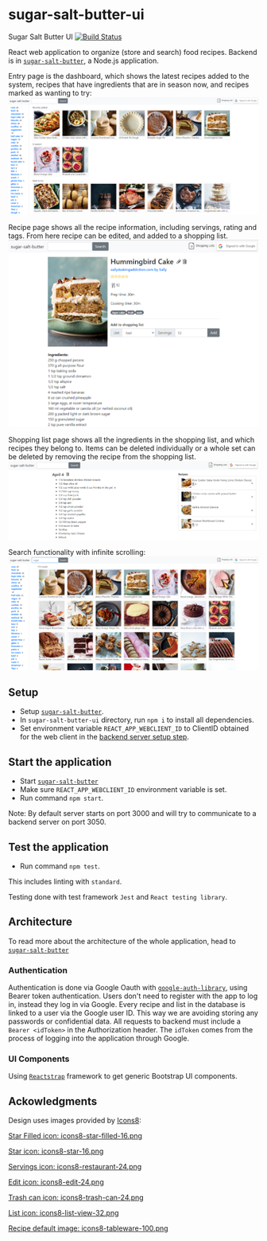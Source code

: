 # sugar-salt-butter-ui
Sugar Salt Butter UI [![Build Status](https://travis-ci.com/ainhoaL/sugar-salt-butter-ui.svg?branch=master)](https://travis-ci.com/ainhoaL/sugar-salt-butter-ui)

React web application to organize (store and search) food recipes. Backend is in [`sugar-salt-butter`](https://github.com/ainhoaL/sugar-salt-butter-ui), a Node.js application.

Entry page is the dashboard, which shows the latest recipes added to the system, recipes that have ingredients that are in season now, and recipes marked as wanting to try:
![sugar-salt-butter-ui dashboard image](docs/dashboard.png?raw=true)

Recipe page shows all the recipe information, including servings, rating and tags. From here recipe can be edited, and added to a shopping list.
![sugar-salt-butter-ui recipe image](docs/recipe.png?raw=true)

Shopping list page shows all the ingredients in the shopping list, and which recipes they belong to. Items can be deleted individually or a whole set can be deleted by removing the recipe from the shopping list.
![sugar-salt-butter-ui shopping list image](docs/list.png?raw=true)

Search functionality with infinite scrolling:
![sugar-salt-butter-ui search image](docs/search.png?raw=true)


## Setup
- Setup [`sugar-salt-butter`](https://github.com/ainhoaL/sugar-salt-butter#setup).
- In `sugar-salt-butter-ui` directory, run `npm i` to install all dependencies.
- Set environment variable `REACT_APP_WEBCLIENT_ID` to ClientID obtained for the web client in the [backend server setup step](https://github.com/ainhoaL/sugar-salt-butter#setup).

## Start the application
- Start [`sugar-salt-butter`](https://github.com/ainhoaL/sugar-salt-butter#start-the-application)
- Make sure `REACT_APP_WEBCLIENT_ID` environment variable is set.
- Run command `npm start`.

Note: By default server starts on port 3000 and will try to communicate to a backend server on port 3050.

## Test the application
- Run command `npm test`.

This includes linting with `standard`.

Testing done with test framework `Jest` and `React testing library`.

## Architecture
To read more about the architecture of the whole application, head to [`sugar-salt-butter`](https://github.com/ainhoaL/sugar-salt-butter#architecture)

### Authentication
Authentication is done via Google Oauth with [`google-auth-library`](https://www.npmjs.com/package/google-auth-library), using Bearer token authentication.
Users don't need to register with the app to log in, instead they log in via Google. Every recipe and list in the database is linked to a user via the Google user ID. This way we are avoiding storing any passwords or confidential data.
All requests to backend must include a `Bearer <idToken>` in the Authorization header. The `idToken` comes from the process of logging into the application through Google.

### UI Components
Using [`Reactstrap`](https://reactstrap.github.io/) framework to get generic Bootstrap UI components.

## Ackowledgments
Design uses images provided by [Icons8](https://icons8.com):

[Star Filled icon: icons8-star-filled-16.png](https://icons8.com/icon/38845/star-filled)

[Star icon: icons8-star-16.png](https://icons8.com/icon/38864/star)

[Servings icon: icons8-restaurant-24.png](https://icons8.com/icon/57225/restaurant)

[Edit icon: icons8-edit-24.png](https://icons8.com/icon/65358/edit)

[Trash can icon: icons8-trash-can-24.png](https://icons8.com/icon/58913/trash-can)

[List icon: icons8-list-view-32.png](https://icons8.com/icon/92786/list-view)

[Recipe default image: icons8-tableware-100.png](https://icons8.com/icon/24555/tableware)